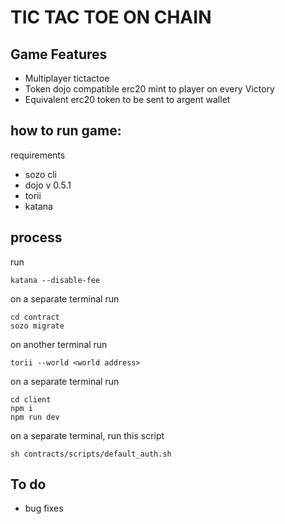 # TIC TAC TOE ON CHAIN

## Game Features 
- Multiplayer tictactoe
- Token dojo compatible erc20 mint to player on every Victory
- Equivalent erc20 token to be sent to argent wallet

## how to run game:
requirements
- sozo cli 
- dojo v 0.5.1 
- torii 
- katana

## process 
run 
```shell 
katana --disable-fee
```
on a separate terminal 
run 
```shell 
cd contract
sozo migrate 
```
on another terminal 
run 
```shell 
torii --world <world address>
```
on a separate terminal 
run 
```shell
cd client
npm i
npm run dev 
```

on a separate terminal, run this script 
```shell
sh contracts/scripts/default_auth.sh
```

## To do
- bug fixes